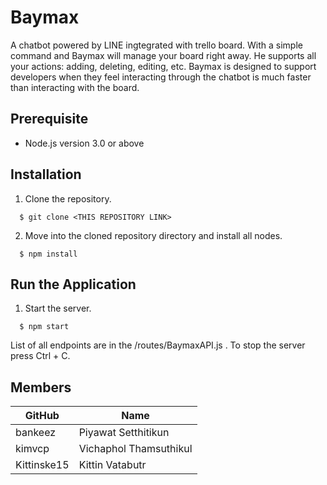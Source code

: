 # Baymax
A chatbot powered by LINE ingtegrated with trello board. With a simple command and Baymax will manage your board right away. He supports all your actions: adding, deleting, editing, etc. Baymax is designed to support developers when they feel interacting through the chatbot is much faster than interacting with the board.

## Prerequisite

- Node.js version 3.0 or above

## Installation

1. Clone the repository.

```
  $ git clone <THIS REPOSITORY LINK>
```

2. Move into the cloned repository directory and install all nodes.

```
  $ npm install
```

## Run the Application

1. Start the server.

```
  $ npm start
```
List of all endpoints are in the /routes/BaymaxAPI.js . To stop the server press Ctrl + C.

## Members

GitHub       |           Name           |
-------------|--------------------------|
bankeez      |   Piyawat Setthitikun    |
kimvcp       |   Vichaphol Thamsuthikul |
Kittinske15  |   Kittin Vatabutr        |
